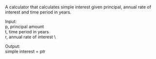 A calculator that calculates simple interest given principal, annual rate of interest and time period in years.

Input: \
   p, principal amount \
   t, time period in years \
   r, annual rate of interest \
   
Output:\
   simple interest = p*t*r
